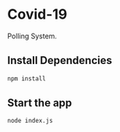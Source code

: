# Covid-19

Polling System.

## Install Dependencies

```bash
npm install
```

## Start the app

```bash
node index.js
```
